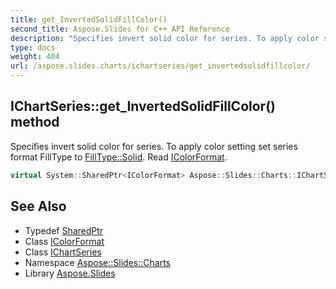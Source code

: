 ```yaml
---
title: get_InvertedSolidFillColor()
second_title: Aspose.Slides for C++ API Reference
description: "Specifies invert solid color for series. To apply color setting set series format FillType to FillType::Solid. Read IColorFormat."
type: docs
weight: 404
url: /aspose.slides.charts/ichartseries/get_invertedsolidfillcolor/
---
```

## IChartSeries::get_InvertedSolidFillColor() method


Specifies invert solid color for series. To apply color setting set series format FillType to [FillType::Solid](../../../aspose.slides/filltype/). Read [IColorFormat](../../../aspose.slides/icolorformat/).

```cpp
virtual System::SharedPtr<IColorFormat> Aspose::Slides::Charts::IChartSeries::get_InvertedSolidFillColor()=0
```

## See Also

* Typedef [SharedPtr](../../../system/sharedptr/)
* Class [IColorFormat](../../../aspose.slides/icolorformat/)
* Class [IChartSeries](../)
* Namespace [Aspose::Slides::Charts](../../)
* Library [Aspose.Slides](../../../)